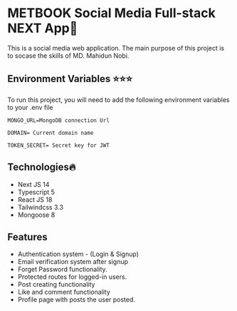 
# METBOOK Social Media Full-stack NEXT App🚀

This is a social media web application. The main purpose of this project is to socase the skills of MD. Mahidun Nobi.


## Environment Variables ⭐⭐⭐

To run this project, you will need to add the following environment variables to your .env file

`MONGO_URL=MongoDB connection Url`

`DOMAIN= Current domain name`

`TOKEN_SECRET= Secret key for JWT`




## Technologies🔥
- Next JS 14
- Typescript 5
- React JS 18
- Tailwindcss 3.3
- Mongoose 8
## Features

- Authentication system - (Login & Signup)
- Email verification system after signup
- Forget Password functionality.
- Protected routes for logged-in users.
- Post creating functionality
- Like and comment functionality
- Profile page with posts the user posted.